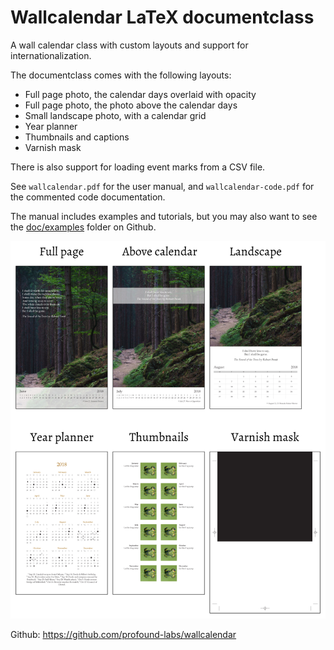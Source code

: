 # Wallcalendar LaTeX documentclass

A wall calendar class with custom layouts and support for internationalization.

The documentclass comes with the following layouts:

- Full page photo, the calendar days overlaid with opacity
- Full page photo, the photo above the calendar days
- Small landscape photo, with a calendar grid
- Year planner
- Thumbnails and captions
- Varnish mask

There is also support for loading event marks from a CSV file.

See `wallcalendar.pdf` for the user manual, and `wallcalendar-code.pdf` for the
commented code documentation.

The manual includes examples and tutorials, but you may also want to see the [doc/examples][examples] folder on Github.

![wallcalendar layouts](./wallcalendar-layouts.png)

Github: https://github.com/profound-labs/wallcalendar

[examples]: https://github.com/profound-labs/wallcalendar/tree/master/doc/examples
